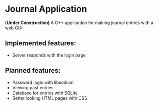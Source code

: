 # Journal Application
**(Under Construction)**
A C++ application for making journal entries with a web GUI.

## Implemented features:
- Server responds with the login page

## Planned features:
- Password login with libsodium
- Viewing past entries
- Database for entries with SQLite
- Better looking HTML pages with CSS